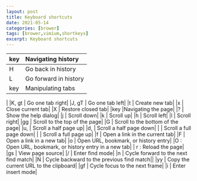 ```yaml
---
layout: post
title: Keyboard shortcuts
date: 2021-05-14
categories: [brower]
tags: [brower,vimium,shortkeys]
excerpt: Keyboard shortcuts
---
```

| key | Navigating history                        |
| :--- | :--------------------------------------------- |
|H	|	Go back in history|
|L	|	Go forward in history|
|key|Manipulating tabs    |         
|
|K, gt	|	Go one tab right|
|J, gT	|	Go one tab left|
|t	|	Create new tab|
|x	|	Close current tab|
|X	|	Restore closed tab|
|key	|Navigating the page|
|?	|	Show the help dialog|
|j	|	Scroll down|
|k	|	Scroll up|
|h	|	Scroll left|
|l	|	Scroll right|
|gg	|	Scroll to the top of the page|
|G	|	Scroll to the bottom of the page|
|u, <c-u>	|	Scroll a half page up|
|d, <c-d>	|	Scroll a half page down|
|<c-f>	|	Scroll a full page down|
|<c-b>	|	Scroll a full page up|
|f	|	Open a link in the current tab|
|F	|	Open a link in a new tab|
|o	|	Open URL, bookmark, or history entry|
|O	:	Open URL, bookmark, or history entry in a new tab|
|  r	:	Reload the page|
|gs	|	View page source|
|/	|	Enter find mode|
|n	|	Cycle forward to the next find match|
|N	|	Cycle backward to the previous find match||
|yy	|	Copy the current URL to the clipboard|
|gf	|	Cycle focus to the next frame|
|i	|	Enter insert mode|
